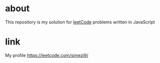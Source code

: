 # about

This repository is my solution for [leetCode](https://leetcode.com/) problems written in JavaScript

# link

My profile
https://leetcode.com/simezi9/
